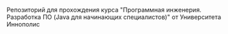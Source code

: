 Репозиторий для прохождения курса "Программная инженерия. Разработка ПО (Java для начинающих специалистов)" от Университета Иннополис
